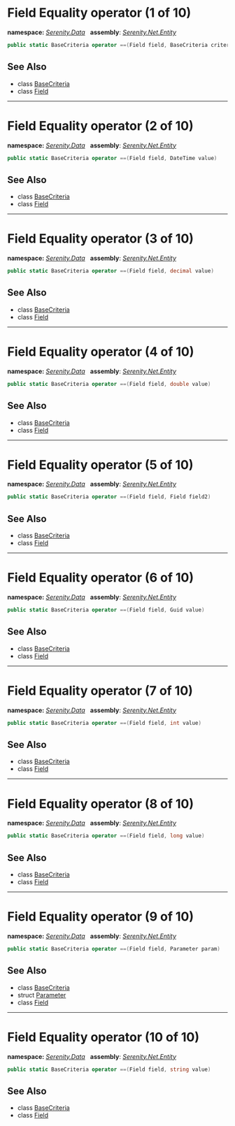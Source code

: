# Field Equality operator (1 of 10)
**namespace:** *[Serenity.Data](../../README.md#serenity.data-namespace)*   **assembly**: *[Serenity.Net.Entity](../../README.md)*

```csharp
public static BaseCriteria operator ==(Field field, BaseCriteria criteria)
```

## See Also

* class [BaseCriteria](../Serenity.Net.Data/../BaseCriteria.md)
* class [Field](../Field.md)

---

# Field Equality operator (2 of 10)
**namespace:** *[Serenity.Data](../../README.md#serenity.data-namespace)*   **assembly**: *[Serenity.Net.Entity](../../README.md)*

```csharp
public static BaseCriteria operator ==(Field field, DateTime value)
```

## See Also

* class [BaseCriteria](../Serenity.Net.Data/../BaseCriteria.md)
* class [Field](../Field.md)

---

# Field Equality operator (3 of 10)
**namespace:** *[Serenity.Data](../../README.md#serenity.data-namespace)*   **assembly**: *[Serenity.Net.Entity](../../README.md)*

```csharp
public static BaseCriteria operator ==(Field field, decimal value)
```

## See Also

* class [BaseCriteria](../Serenity.Net.Data/../BaseCriteria.md)
* class [Field](../Field.md)

---

# Field Equality operator (4 of 10)
**namespace:** *[Serenity.Data](../../README.md#serenity.data-namespace)*   **assembly**: *[Serenity.Net.Entity](../../README.md)*

```csharp
public static BaseCriteria operator ==(Field field, double value)
```

## See Also

* class [BaseCriteria](../Serenity.Net.Data/../BaseCriteria.md)
* class [Field](../Field.md)

---

# Field Equality operator (5 of 10)
**namespace:** *[Serenity.Data](../../README.md#serenity.data-namespace)*   **assembly**: *[Serenity.Net.Entity](../../README.md)*

```csharp
public static BaseCriteria operator ==(Field field, Field field2)
```

## See Also

* class [BaseCriteria](../Serenity.Net.Data/../BaseCriteria.md)
* class [Field](../Field.md)

---

# Field Equality operator (6 of 10)
**namespace:** *[Serenity.Data](../../README.md#serenity.data-namespace)*   **assembly**: *[Serenity.Net.Entity](../../README.md)*

```csharp
public static BaseCriteria operator ==(Field field, Guid value)
```

## See Also

* class [BaseCriteria](../Serenity.Net.Data/../BaseCriteria.md)
* class [Field](../Field.md)

---

# Field Equality operator (7 of 10)
**namespace:** *[Serenity.Data](../../README.md#serenity.data-namespace)*   **assembly**: *[Serenity.Net.Entity](../../README.md)*

```csharp
public static BaseCriteria operator ==(Field field, int value)
```

## See Also

* class [BaseCriteria](../Serenity.Net.Data/../BaseCriteria.md)
* class [Field](../Field.md)

---

# Field Equality operator (8 of 10)
**namespace:** *[Serenity.Data](../../README.md#serenity.data-namespace)*   **assembly**: *[Serenity.Net.Entity](../../README.md)*

```csharp
public static BaseCriteria operator ==(Field field, long value)
```

## See Also

* class [BaseCriteria](../Serenity.Net.Data/../BaseCriteria.md)
* class [Field](../Field.md)

---

# Field Equality operator (9 of 10)
**namespace:** *[Serenity.Data](../../README.md#serenity.data-namespace)*   **assembly**: *[Serenity.Net.Entity](../../README.md)*

```csharp
public static BaseCriteria operator ==(Field field, Parameter param)
```

## See Also

* class [BaseCriteria](../Serenity.Net.Data/../BaseCriteria.md)
* struct [Parameter](../Serenity.Net.Data/../Parameter.md)
* class [Field](../Field.md)

---

# Field Equality operator (10 of 10)
**namespace:** *[Serenity.Data](../../README.md#serenity.data-namespace)*   **assembly**: *[Serenity.Net.Entity](../../README.md)*

```csharp
public static BaseCriteria operator ==(Field field, string value)
```

## See Also

* class [BaseCriteria](../Serenity.Net.Data/../BaseCriteria.md)
* class [Field](../Field.md)